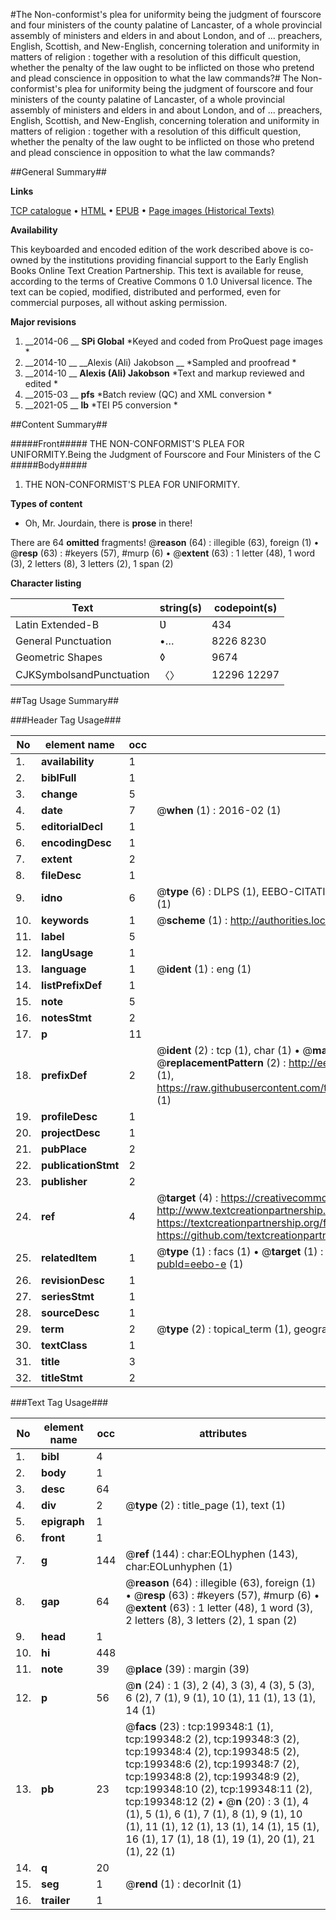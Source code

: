 #The Non-conformist's plea for uniformity being the judgment of fourscore and four ministers of the county palatine of Lancaster, of a whole provincial assembly of ministers and elders in and about London, and of ... preachers, English, Scottish, and New-English, concerning toleration and uniformity in matters of religion : together with a resolution of this difficult question, whether the penalty of the law ought to be inflicted on those who pretend and plead conscience in opposition to what the law commands?#
The Non-conformist's plea for uniformity being the judgment of fourscore and four ministers of the county palatine of Lancaster, of a whole provincial assembly of ministers and elders in and about London, and of ... preachers, English, Scottish, and New-English, concerning toleration and uniformity in matters of religion : together with a resolution of this difficult question, whether the penalty of the law ought to be inflicted on those who pretend and plead conscience in opposition to what the law commands?

##General Summary##

**Links**

[TCP catalogue](http://www.ota.ox.ac.uk/tcp/)  • 
[HTML](http://tei.it.ox.ac.uk/tcp/Texts-HTML/free/B27/B27450.html)  • 
[EPUB](http://tei.it.ox.ac.uk/tcp/Texts-EPUB/free/B27/B27450.epub) • 
[Page images (Historical Texts)](https://historicaltexts.jisc.ac.uk/eebo-13085545e)

**Availability**

This keyboarded and encoded edition of the work described above is co-owned by the
    institutions providing financial support to the Early English Books Online Text Creation
    Partnership. This text is available for reuse, according to the terms of  Creative Commons 0 1.0 Universal
    licence. The text can be copied, modified, distributed and performed, even for commercial
    purposes, all without asking permission.

**Major revisions**

1. __2014-06 __ __SPi Global__ *Keyed and coded from ProQuest page images *
1. __2014-10 __ __Alexis (Ali) Jakobson __ *Sampled and proofread *
1. __2014-10 __ __Alexis (Ali) Jakobson__ *Text and markup reviewed and edited *
1. __2015-03 __ __pfs__ *Batch review (QC) and XML conversion *
1. __2021-05 __ __lb__ *TEI P5 conversion *

##Content Summary##

#####Front#####
THE NON-CONFORMIST'S PLEA FOR UNIFORMITY.Being the Judgment of Fourscore and Four Ministers of the C
#####Body#####

1. THE NON-CONFORMIST'S PLEA FOR UNIFORMITY.

**Types of content**

  * Oh, Mr. Jourdain, there is **prose** in there!

There are 64 **omitted** fragments! 
 @__reason__ (64) : illegible (63), foreign (1)  •  @__resp__ (63) : #keyers (57), #murp (6)  •  @__extent__ (63) : 1 letter (48), 1 word (3), 2 letters (8), 3 letters (2), 1 span (2)

**Character listing**


|Text|string(s)|codepoint(s)|
|---|---|---|
|Latin Extended-B|Ʋ|434|
|General Punctuation|•…|8226 8230|
|Geometric Shapes|◊|9674|
|CJKSymbolsandPunctuation|〈〉|12296 12297|

##Tag Usage Summary##

###Header Tag Usage###

|No|element name|occ|attributes|
|---|---|---|---|
|1.|__availability__|1||
|2.|__biblFull__|1||
|3.|__change__|5||
|4.|__date__|7| @__when__ (1) : 2016-02 (1)|
|5.|__editorialDecl__|1||
|6.|__encodingDesc__|1||
|7.|__extent__|2||
|8.|__fileDesc__|1||
|9.|__idno__|6| @__type__ (6) : DLPS (1), EEBO-CITATION (1), VID (1), EEBO-PROQUEST (1), STC (1), OCLC (1)|
|10.|__keywords__|1| @__scheme__ (1) : http://authorities.loc.gov/ (1)|
|11.|__label__|5||
|12.|__langUsage__|1||
|13.|__language__|1| @__ident__ (1) : eng (1)|
|14.|__listPrefixDef__|1||
|15.|__note__|5||
|16.|__notesStmt__|2||
|17.|__p__|11||
|18.|__prefixDef__|2| @__ident__ (2) : tcp (1), char (1)  •  @__matchPattern__ (2) : ([0-9\-]+):([0-9IVX]+) (1), (.+) (1)  •  @__replacementPattern__ (2) : http://eebo.chadwyck.com/downloadtiff?vid=$1&page=$2 (1), https://raw.githubusercontent.com/textcreationpartnership/Texts/master/tcpchars.xml#$1 (1)|
|19.|__profileDesc__|1||
|20.|__projectDesc__|1||
|21.|__pubPlace__|2||
|22.|__publicationStmt__|2||
|23.|__publisher__|2||
|24.|__ref__|4| @__target__ (4) : https://creativecommons.org/publicdomain/zero/1.0/ (1), http://www.textcreationpartnership.org/docs/. (1), https://textcreationpartnership.org/faq/#faq05 (1), https://github.com/textcreationpartnership (1)|
|25.|__relatedItem__|1| @__type__ (1) : facs (1)  •  @__target__ (1) : https://data.historicaltexts.jisc.ac.uk/view?pubId=eebo-e (1)|
|26.|__revisionDesc__|1||
|27.|__seriesStmt__|1||
|28.|__sourceDesc__|1||
|29.|__term__|2| @__type__ (2) : topical_term (1), geographic_name (1)|
|30.|__textClass__|1||
|31.|__title__|3||
|32.|__titleStmt__|2||


###Text Tag Usage###

|No|element name|occ|attributes|
|---|---|---|---|
|1.|__bibl__|4||
|2.|__body__|1||
|3.|__desc__|64||
|4.|__div__|2| @__type__ (2) : title_page (1), text (1)|
|5.|__epigraph__|1||
|6.|__front__|1||
|7.|__g__|144| @__ref__ (144) : char:EOLhyphen (143), char:EOLunhyphen (1)|
|8.|__gap__|64| @__reason__ (64) : illegible (63), foreign (1)  •  @__resp__ (63) : #keyers (57), #murp (6)  •  @__extent__ (63) : 1 letter (48), 1 word (3), 2 letters (8), 3 letters (2), 1 span (2)|
|9.|__head__|1||
|10.|__hi__|448||
|11.|__note__|39| @__place__ (39) : margin (39)|
|12.|__p__|56| @__n__ (24) : 1 (3), 2 (4), 3 (3), 4 (3), 5 (3), 6 (2), 7 (1), 9 (1), 10 (1), 11 (1), 13 (1), 14 (1)|
|13.|__pb__|23| @__facs__ (23) : tcp:199348:1 (1), tcp:199348:2 (2), tcp:199348:3 (2), tcp:199348:4 (2), tcp:199348:5 (2), tcp:199348:6 (2), tcp:199348:7 (2), tcp:199348:8 (2), tcp:199348:9 (2), tcp:199348:10 (2), tcp:199348:11 (2), tcp:199348:12 (2)  •  @__n__ (20) : 3 (1), 4 (1), 5 (1), 6 (1), 7 (1), 8 (1), 9 (1), 10 (1), 11 (1), 12 (1), 13 (1), 14 (1), 15 (1), 16 (1), 17 (1), 18 (1), 19 (1), 20 (1), 21 (1), 22 (1)|
|14.|__q__|20||
|15.|__seg__|1| @__rend__ (1) : decorInit (1)|
|16.|__trailer__|1||
